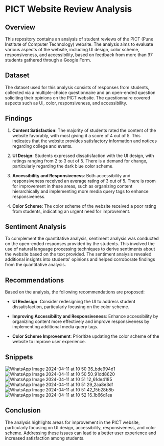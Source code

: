 # PICT Website Review Analysis

## Overview

This repository contains an analysis of student reviews of the PICT (Pune Institute of Computer Technology) website. The analysis aims to evaluate various aspects of the website, including UI design, color scheme, responsiveness, and accessibility, based on feedback from more than 97 students gathered through a Google Form.

## Dataset

The dataset used for this analysis consists of responses from students, collected via a multiple-choice questionnaire and an open-ended question soliciting their opinions on the PICT website. The questionnaire covered aspects such as UI, color, responsiveness, and accessibility.

## Findings

1. **Content Satisfaction**: The majority of students rated the content of the website favorably, with most giving it a score of 4 out of 5. This indicates that the website provides satisfactory information and notices regarding college and events.

2. **UI Design**: Students expressed dissatisfaction with the UI design, with ratings ranging from 2 to 3 out of 5. There is a demand for change, particularly regarding the dark blue color scheme.

3. **Accessibility and Responsiveness**: Both accessibility and responsiveness received an average rating of 3 out of 5. There is room for improvement in these areas, such as organizing content hierarchically and implementing more media query tags to enhance responsiveness.

4. **Color Scheme**: The color scheme of the website received a poor rating from students, indicating an urgent need for improvement.

## Sentiment Analysis

To complement the quantitative analysis, sentiment analysis was conducted on the open-ended responses provided by the students. This involved the use of natural language processing techniques to derive sentiments about the website based on the text provided. The sentiment analysis revealed additional insights into students' opinions and helped corroborate findings from the quantitative analysis.

## Recommendations

Based on the analysis, the following recommendations are proposed:

- **UI Redesign**: Consider redesigning the UI to address student dissatisfaction, particularly focusing on the color scheme.
  
- **Improving Accessibility and Responsiveness**: Enhance accessibility by organizing content more effectively and improve responsiveness by implementing additional media query tags.

- **Color Scheme Improvement**: Prioritize updating the color scheme of the website to improve user experience.

## Snippets
![WhatsApp Image 2024-04-11 at 10 50 36_bde994d1](https://github.com/AtharvaLitake/DSBDAL-MINI---SEM-6/assets/112816126/dc9d4796-badb-49e2-89c5-77e45186ebcf)
![WhatsApp Image 2024-04-11 at 10 50 50_91dd8620](https://github.com/AtharvaLitake/DSBDAL-MINI---SEM-6/assets/112816126/f6deb0a5-234a-4bbd-82b4-0bd7cfdf7086)
![WhatsApp Image 2024-04-11 at 10 51 12_61de4185](https://github.com/AtharvaLitake/DSBDAL-MINI---SEM-6/assets/112816126/4c86cf5d-5b5b-4b2b-b6db-1f8780f6faee)
![WhatsApp Image 2024-04-11 at 10 51 29_2aa8e3d1](https://github.com/AtharvaLitake/DSBDAL-MINI---SEM-6/assets/112816126/2eb70c40-628f-4a2f-bfbe-88cc6f555110)
![WhatsApp Image 2024-04-11 at 10 51 42_15b28b8b](https://github.com/AtharvaLitake/DSBDAL-MINI---SEM-6/assets/112816126/da1cadbd-a9d3-4392-80c4-fa620cb1fb3a)
![WhatsApp Image 2024-04-11 at 10 52 16_1b66d1ea](https://github.com/AtharvaLitake/DSBDAL-MINI---SEM-6/assets/112816126/c95ecd56-38f4-4bbc-9026-f231440a2a50)


## Conclusion

The analysis highlights areas for improvement in the PICT website, particularly focusing on UI design, accessibility, responsiveness, and color scheme. Addressing these issues can lead to a better user experience and increased satisfaction among students.

